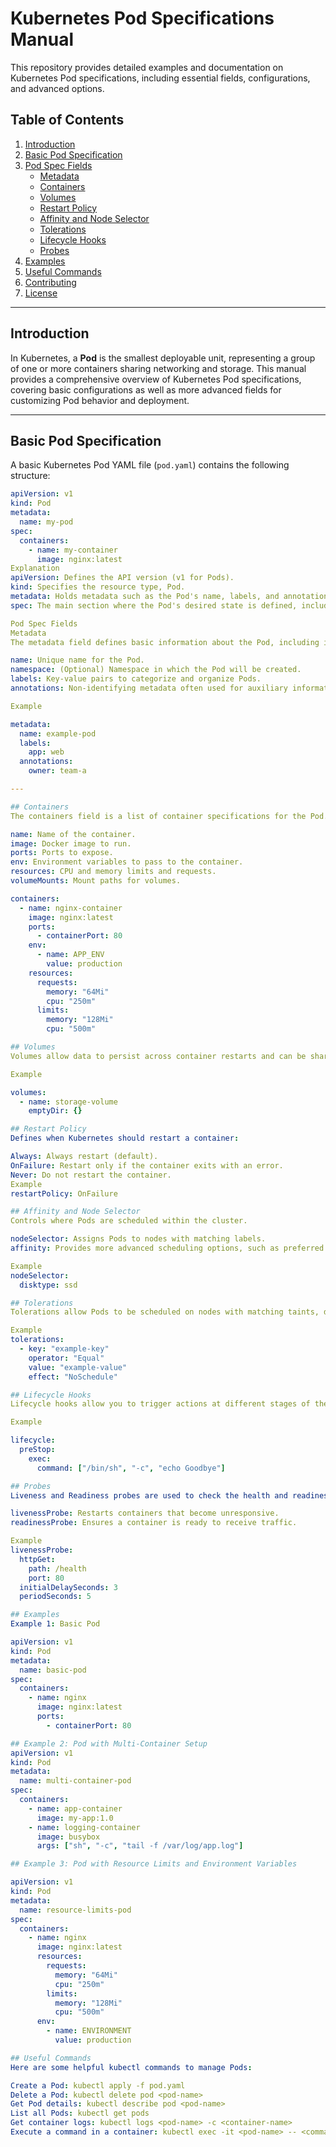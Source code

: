 # Kubernetes Pod Specifications Manual

This repository provides detailed examples and documentation on Kubernetes Pod specifications, including essential fields, configurations, and advanced options.

## Table of Contents
1. [Introduction](#introduction)
2. [Basic Pod Specification](#basic-pod-specification)
3. [Pod Spec Fields](#pod-spec-fields)
    - [Metadata](#metadata)
    - [Containers](#containers)
    - [Volumes](#volumes)
    - [Restart Policy](#restart-policy)
    - [Affinity and Node Selector](#affinity-and-node-selector)
    - [Tolerations](#tolerations)
    - [Lifecycle Hooks](#lifecycle-hooks)
    - [Probes](#probes)
4. [Examples](#examples)
5. [Useful Commands](#useful-commands)
6. [Contributing](#contributing)
7. [License](#license)

---

## Introduction

In Kubernetes, a **Pod** is the smallest deployable unit, representing a group of one or more containers sharing networking and storage. This manual provides a comprehensive overview of Kubernetes Pod specifications, covering basic configurations as well as more advanced fields for customizing Pod behavior and deployment.

---

## Basic Pod Specification

A basic Kubernetes Pod YAML file (`pod.yaml`) contains the following structure:

```yaml
apiVersion: v1
kind: Pod
metadata:
  name: my-pod
spec:
  containers:
    - name: my-container
      image: nginx:latest
Explanation
apiVersion: Defines the API version (v1 for Pods).
kind: Specifies the resource type, Pod.
metadata: Holds metadata such as the Pod's name, labels, and annotations.
spec: The main section where the Pod's desired state is defined, including container images, ports, and other settings.

Pod Spec Fields
Metadata
The metadata field defines basic information about the Pod, including its name, labels, and annotations.

name: Unique name for the Pod.
namespace: (Optional) Namespace in which the Pod will be created.
labels: Key-value pairs to categorize and organize Pods.
annotations: Non-identifying metadata often used for auxiliary information.

Example

metadata:
  name: example-pod
  labels:
    app: web
  annotations:
    owner: team-a

---

## Containers
The containers field is a list of container specifications for the Pod. Each container should have a unique name, an image, and any necessary configurations such as ports, resources, and environment variables.

name: Name of the container.
image: Docker image to run.
ports: Ports to expose.
env: Environment variables to pass to the container.
resources: CPU and memory limits and requests.
volumeMounts: Mount paths for volumes.

containers:
  - name: nginx-container
    image: nginx:latest
    ports:
      - containerPort: 80
    env:
      - name: APP_ENV
        value: production
    resources:
      requests:
        memory: "64Mi"
        cpu: "250m"
      limits:
        memory: "128Mi"
        cpu: "500m"

## Volumes
Volumes allow data to persist across container restarts and can be shared among containers in a Pod.

Example

volumes:
  - name: storage-volume
    emptyDir: {}

## Restart Policy
Defines when Kubernetes should restart a container:

Always: Always restart (default).
OnFailure: Restart only if the container exits with an error.
Never: Do not restart the container.
Example
restartPolicy: OnFailure

## Affinity and Node Selector
Controls where Pods are scheduled within the cluster.

nodeSelector: Assigns Pods to nodes with matching labels.
affinity: Provides more advanced scheduling options, such as preferred or required affinity.

Example
nodeSelector:
  disktype: ssd

## Tolerations
Tolerations allow Pods to be scheduled on nodes with matching taints, defining rules for which nodes the Pod can tolerate.

Example
tolerations:
  - key: "example-key"
    operator: "Equal"
    value: "example-value"
    effect: "NoSchedule"

## Lifecycle Hooks
Lifecycle hooks allow you to trigger actions at different stages of the container lifecycle, such as postStart or preStop.

Example

lifecycle:
  preStop:
    exec:
      command: ["/bin/sh", "-c", "echo Goodbye"]

## Probes
Liveness and Readiness probes are used to check the health and readiness of containers:

livenessProbe: Restarts containers that become unresponsive.
readinessProbe: Ensures a container is ready to receive traffic.

Example
livenessProbe:
  httpGet:
    path: /health
    port: 80
  initialDelaySeconds: 3
  periodSeconds: 5

## Examples
Example 1: Basic Pod

apiVersion: v1
kind: Pod
metadata:
  name: basic-pod
spec:
  containers:
    - name: nginx
      image: nginx:latest
      ports:
        - containerPort: 80

## Example 2: Pod with Multi-Container Setup
apiVersion: v1
kind: Pod
metadata:
  name: multi-container-pod
spec:
  containers:
    - name: app-container
      image: my-app:1.0
    - name: logging-container
      image: busybox
      args: ["sh", "-c", "tail -f /var/log/app.log"]

## Example 3: Pod with Resource Limits and Environment Variables

apiVersion: v1
kind: Pod
metadata:
  name: resource-limits-pod
spec:
  containers:
    - name: nginx
      image: nginx:latest
      resources:
        requests:
          memory: "64Mi"
          cpu: "250m"
        limits:
          memory: "128Mi"
          cpu: "500m"
      env:
        - name: ENVIRONMENT
          value: production

## Useful Commands
Here are some helpful kubectl commands to manage Pods:

Create a Pod: kubectl apply -f pod.yaml
Delete a Pod: kubectl delete pod <pod-name>
Get Pod details: kubectl describe pod <pod-name>
List all Pods: kubectl get pods
Get container logs: kubectl logs <pod-name> -c <container-name>
Execute a command in a container: kubectl exec -it <pod-name> -- <command>






